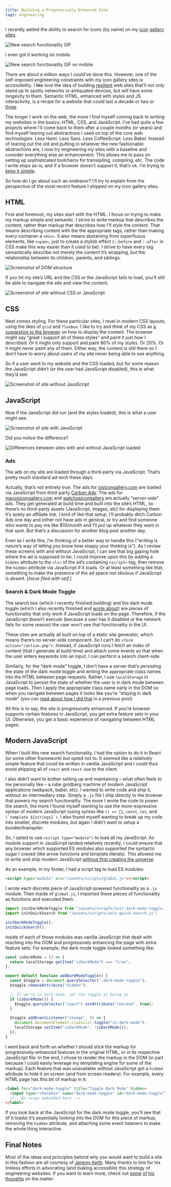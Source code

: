 ```yaml
---
title: Building a Progressively-Enhanced Site
tags: engineering
---
```


I recently added the ability to search for icons (by name) on my [icon](https://www.iosicongallery.com) [gallery](https://www.macosicongallery.com) [sites](https://www.watchosicongallery.com).

![New search functionality GIF](/images/2019/progressive-search.gif)

I even got it working on mobile.

![New search functionality GIF on mobile](/images/2019/progressive-search-mobile.gif)

There are about a million ways I could’ve done this. However, one of the self-imposed engineering constraints with my icon gallery sites is accessibility. I ~~like~~ love the idea of building [resilient](https://resilientwebdesign.com/) web sites that’ll not only stand up to spotty networks or antiquated devices, but will have some longevity to them. Semantic HTML, enhanced with styles and JS interactivity, is a recipe for a website that could last a decade or two or [three](http://info.cern.ch/hypertext/WWW/TheProject.html).

The longer I work on the web, the more I find myself coming back to writing my websites in the basics: HTML, CSS, and JavaScript. I’ve had quite a few projects where I’ll come back to them after a couple months (or years) and find myself tearing out abstractions I used on top of the core web technologies. Less Haml. Less Sass. Less CoffeeScript. Less Babel. Instead of tearing out the old and putting in whatever the new fashionable abstractions are, I now try engineering my sites with a baseline and consider everything else an enhancement. This allows me to pass on setting up sophisticated toolchains for transipiling, compiling, etc. The code I write ships as-is, and if a browser doesn’t support it, that’s ok. I’m trying to [keep it simple](https://principles.adactio.com).

So how do I go about such an endeavor? I’ll try to explain from the perspective of the most recent feature I shipped on my icon gallery sites.

## HTML

First and foremost, my sites start with the HTML. I focus on trying to make my markup simple and semantic. I strive to write markup that describes the content, rather than markup that describes _how I’ll style_ the content. That means describing content with the the appropriate tags, rather than making every container a `<div>`. It also means abstaining from superfluous elements, like `<span>`, just to create a stylish effect (`::before` and `::after` in CSS make this way easier than it used to be). I strive to have every tag semantically describe not merely the content it’s wrapping, but the relationship between its children, parents, and siblings.

![Screenshot of DOM structure](/images/2019/progressive-dom-structure.png "Example DOM structure")

If you hit my site’s URL and the CSS or the JavaScript fails to load, you’ll still be able to navigate the site and view the content.

![Screenshot of site without CSS or JavaScript](/images/2019/progressive-no-css.png "Cropped screenshot illustrating the header, body, and footer content of my site without any styles of JavaScript. Feels like the web circa 1998.")

## CSS

Next comes styling. For these particular sites, I revel in modern CSS layouts, using the likes of `grid` and `flexbox`. I like to try and think of my CSS as [a suggestion to the browser](https://adactio.com/journal/7653) on how to display the content. The browser might say “great I support all of these styles” and paint it just how I described. Or it might only support and paint 80% of my styles. Or 20%. Or it might never paint any of them. Either way, the content is still there so I don’t have to worry about users of my site never being able to see anything.

So if a user went to my website and the CSS loaded, but for some reason the JavaScript didn’t (or the user had JavaScript disabled), this is what they’d see:

![Screenshot of site without JavaScript](/images/2019/progressive-no-js.png "HTML and CSS loaded, but JavaScript failed for some reason")

## JavaScript

Now if the JavaScript did run (and the styles loaded), this is what a user might see:

![Screenshot of site with JavaScript](/images/2019/progressive-js.png "Fully-enhanced version of the site with CSS & JavaScript")

Did you notice the difference?

![Differences between sites with and without JavaScript loaded](/images/2019/progressive-difference.png)

### Ads

The ads on my site are loaded through a third-party via JavaScript. That’s pretty much standard ad-tech these days.

Actually, that’s not entirely true. The ads for [iosicongallery.com](https://www.iosicongallery.com) are loaded via JavaScript from third-party [Carbon Ads](https://www.carbonads.net/). The ads for [macosicongallery.com](https://www.macosicongallery.com) and [watchosicongallery](https://www.watchosicongallery.com) are actually “server-side” ads. They get generated at build time and built into the site’s HTML, so there’s no third-party assets (JavaScript, images, etc) for displaying them. It’s solely an affiliate link. I kind of like that setup. I’ll probably ditch Carbon Ads one day and either not have ads in general, or try and find someone who wants to pay me like \$10/month and I’ll put up whatever they want in that spot. But that’s a discussion for another blog post another day.

Even as I write this, I’m thinking of a better way to handle this (“writing is nature’s way of letting you know how sloppy your thinking is”). As I review these screens with and without JavaScript, I can see that big gaping hole where the ad is supposed to be. I could improve upon this by adding a `hidden` attribute to the `<li>` of the ad’s containing `<script>` tag, then remove the `hidden` attribute via JavaScript if it loads. Or at least something like that, something to make the presence of the ad space not obvious if JavaScript is absent. [*Issue filed with self.*]

### Search & Dark Mode Toggle

The search box (which I recently finished building) and the dark mode toggle (which I also recently finished and [wrote about](https://blog.jim-nielsen.com/2018/icon-galleries-dark-mode/)) are pieces of functionality that only work if JavaScript loads on the page. Therefore, if the JavaScript doesn’t execute (because a user has it disabled or the network fails for some reason) the user won’t see that functionality in the UI.

These sites are actually all built on top of a static site generator, which means there’s no server-side component. So I can’t do `<form action="/action.php">`. Instead, if JavaScript runs I fetch an index of content (that I generate at build time) and attach some events so that when the user enters keywords into an input, I can perform a search client-side.

Similarly, for the “dark mode” toggle, I don’t have a server that’s persisting the state of the dark mode toggle and writing the appropriate class names into the HTML between page requests. Rather, I use `localStorage` in JavaScript to persist the state of whether the user is in dark mode between page loads. Then I apply the appropriate class name early in the DOM so when you navigate between pages it looks like you’re “staying in dark mode” (you can [read about how I did that](https://blog.jim-nielsen.com/2018/icon-galleries-dark-mode/) in a previous post).

All this is to say, the site is progressively enhanced. If you’re browser supports certain features in JavaScript, you get extra feature sets in your UI. Otherwise, you get a basic experience of navigating between HTML pages.

## Modern JavaScript

When I built this new search functionality, I had the option to do it in React (or some other framework) but opted not to. It seemed like a relatively simple feature that could be written in vanilla JavaScript and I could thus avoid shipping all of `react` and `react-dom` to the client.

I also didn’t want to bother setting up and maintaining – what often feels to me personally like – a rube goldberg machine of modern JavaScript applications (webpack, babel, etc). I wanted to write code and ship it, without an intermediary step. Simply a `.js` file I ship directly to the browser that powers my search functionality. The more I wrote the code to power the search, the more I found myself wanting to use the more-expressive syntax of modern JavaScript (using syntax like `() => {}`, `const`, `let`, and `` (`template ${strings}`) ``. I also found myself wanting to break up my code into smaller, discrete modules, but again I didn’t want to setup a bundler/transpiler.

So, I opted to use `<script type="module">` to load all my JavaScript. As module support in JavaScript landed relatively recently, I could ensure that any browser which supported ES modules also supported the syntactic sugar I craved (like arrow functions and template literals). This allowed me to write and ship modern JavaScript [without first creating the universe](https://postlight.com/trackchanges/if-you-wish-to-write-javascript-from-scratch-you-must-first-create-the-universe).

As an example, in my footer, I had a script tag to load ES modules:

```html
<script type="module" src="/assets/scripts/global.js"></script>
```

I wrote each discrete piece of JavaScript-powered functionality as a `.js` module. Then inside of `global.js`, I imported these pieces of functionality as functions and executed them:

```js
import initDarkModeToggle from "/assets/scripts/init-dark-mode-toggle.js";
import initQuickSearch from "/assets/scripts/init-quick-search.js";

initDarkModeToggle();
initQuickSearch();
```

Inside of each of those modules was vanilla JavaScript that dealt with reaching into the DOM and progressively enhancing the page with extra feature sets. For example, the dark mode toggle looked something like:

```js
const isDarkMode = () => {
  return localStorage.getItem("isDarkMode") === "true";
};

export default function addDarkModeToggle() {
  const $toggle = document.querySelector(".dark-mode-toggle");
  $toggle.removeAttribute("hidden");

  // If we're in dark mode, set the toggle as being so
  if (isDarkMode()) {
    $toggle.querySelector("input").setAttribute("checked", true);
  }

  $toggle.addEventListener("change", () => {
    document.documentElement.classList.toggle("is-dark-mode");
    localStorage.setItem("isDarkMode", !isDarkMode());
  });
}
```

I went back and forth on whether I should stick the markup for progressively-enhanced features in the original HTML, or in its respective JavaScript file. In the end, I chose to render the markup in the DOM (in part because I could easily leverage my templating engine for some of the markup). Each feature that was unavailable without JavaScript got a `hidden` attribute to hide it on screen (and from screen readers). For example, every HTML page has this bit of markup in it:

```html
<label for="dark-mode-toggle" title="Toggle Dark Mode" hidden>
  <input type="checkbox" name="dark-mode-toggle" id="dark-mode-toggle" />
  <!-- An <svg> embedded here -->
</label>
```

If you look back at the JavaScript for the dark mode toggle, you’ll see that (if it loads) it’s essentially looking into the DOM for this piece of markup, removing the `hidden` attribute, and attaching some event listeners to make the whole thing interactive.

## Final Notes

Most of the ideas and principles behind why you would want to build a site in this fashion are all courtesy of [Jeremy Keith](https://adactio.com). Many thanks to him for his tireless efforts in advocating (and making accessible) this strategy of engineering websites. If you want to learn more, check out [some](https://adactio.com/articles/12839) [of](https://adactio.com/articles/11481) [his](https://adactio.com/articles/9465) [thoughts](https://adactio.com/articles/9004) on the matter.
